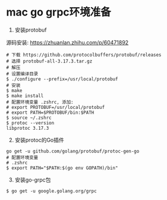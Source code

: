 # mac go grpc环境准备



1. 安装protobuf

源码安装: https://zhuanlan.zhihu.com/p/60471892
```shell
# 下载 https://github.com/protocolbuffers/protobuf/releases 
# 选择 protobuf-all-3.17.3.tar.gz
# 解压
# 设置编译目录
$ ./configure --prefix=/usr/local/protobuf
# 安装
$ make
$ make install
# 配置环境变量 .zshrc, 添加:
# export PROTOBUF=/usr/local/protobuf 
# export PATH=$PROTOBUF/bin:$PATH
$ source ~/.zshrc
$ protoc --version
libprotoc 3.17.3
```

2. 安装protoc的Go插件

```shell
go get -u github.com/golang/protobuf/protoc-gen-go
# 配置环境变量
# .zshrc
$ export PATH="$PATH:$(go env GOPATH)/bin"
```

3. 安装go-grpc包

```shell
$ go get -u google.golang.org/grpc
```






